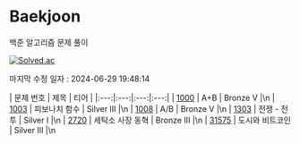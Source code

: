# Baekjoon

백준 알고리즘 문제 풀이

[![Solved.ac](http://mazassumnida.wtf/api/v2/generate_badge?boj=clwm0217)](https://solved.ac/clwm0217)

마지막 수정 일자 : 2024-06-29 19:48:14

| 문제 번호 | 제목 | 티어 |
|:---:|:---:|:---:|:---:|
| [1000](https://www.acmicpc.net/problem/1000) | A+B | Bronze V |\n
| [1003](https://www.acmicpc.net/problem/1003) | 피보나치 함수 | Silver III |\n
| [1008](https://www.acmicpc.net/problem/1008) | A/B | Bronze V |\n
| [1303](https://www.acmicpc.net/problem/1303) | 전쟁 - 전투 | Silver I |\n
| [2720](https://www.acmicpc.net/problem/2720) | 세탁소 사장 동혁 | Bronze III |\n
| [31575](https://www.acmicpc.net/problem/31575) | 도시와 비트코인 | Silver III |\n
